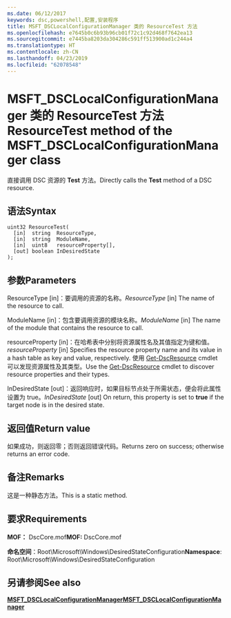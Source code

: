 ```yaml
---
ms.date: 06/12/2017
keywords: dsc,powershell,配置,安装程序
title: MSFT_DSCLocalConfigurationManager 类的 ResourceTest 方法
ms.openlocfilehash: e7645b0c6b93b96cb01f72c1c92d468f7642ea13
ms.sourcegitcommit: e7445ba8203da304286c591ff513900ad1c244a4
ms.translationtype: HT
ms.contentlocale: zh-CN
ms.lasthandoff: 04/23/2019
ms.locfileid: "62078548"
---
```

# <a name="resourcetest-method-of-the-msftdsclocalconfigurationmanager-class"></a><span data-ttu-id="5af7f-103">MSFT_DSCLocalConfigurationManager 类的 ResourceTest 方法</span><span class="sxs-lookup"><span data-stu-id="5af7f-103">ResourceTest method of the MSFT_DSCLocalConfigurationManager class</span></span>

<span data-ttu-id="5af7f-104">直接调用 DSC 资源的 **Test** 方法。</span><span class="sxs-lookup"><span data-stu-id="5af7f-104">Directly calls the **Test** method of a DSC resource.</span></span>

## <a name="syntax"></a><span data-ttu-id="5af7f-105">语法</span><span class="sxs-lookup"><span data-stu-id="5af7f-105">Syntax</span></span>

```mof
uint32 ResourceTest(
  [in]  string  ResourceType,
  [in]  string  ModuleName,
  [in]  uint8   resourceProperty[],
  [out] boolean InDesiredState
);
```

## <a name="parameters"></a><span data-ttu-id="5af7f-106">参数</span><span class="sxs-lookup"><span data-stu-id="5af7f-106">Parameters</span></span>

<span data-ttu-id="5af7f-107">ResourceType \[in\]：要调用的资源的名称。</span><span class="sxs-lookup"><span data-stu-id="5af7f-107">*ResourceType* \[in\] The name of the resource to call.</span></span>

<span data-ttu-id="5af7f-108">ModuleName \[in\]：包含要调用资源的模块名称。</span><span class="sxs-lookup"><span data-stu-id="5af7f-108">*ModuleName* \[in\] The name of the module that contains the resource to call.</span></span>

<span data-ttu-id="5af7f-109">resourceProperty \[in\]：在哈希表中分别将资源属性名及其值指定为键和值。</span><span class="sxs-lookup"><span data-stu-id="5af7f-109">*resourceProperty* \[in\] Specifies the resource property name and its value in a hash table as key and value, respectively.</span></span> <span data-ttu-id="5af7f-110">使用 [Get-DscResource](/powershell/module/PSDesiredStateConfiguration/Get-DscResource) cmdlet 可以发现资源属性及其类型。</span><span class="sxs-lookup"><span data-stu-id="5af7f-110">Use the [Get-DscResource](/powershell/module/PSDesiredStateConfiguration/Get-DscResource) cmdlet to discover resource properties and their types.</span></span>

<span data-ttu-id="5af7f-111">InDesiredState \[out\]：返回响应时，如果目标节点处于所需状态，便会将此属性设置为 true。</span><span class="sxs-lookup"><span data-stu-id="5af7f-111">*InDesiredState* \[out\] On return, this property is set to **true** if the target node is in the desired state.</span></span>

## <a name="return-value"></a><span data-ttu-id="5af7f-112">返回值</span><span class="sxs-lookup"><span data-stu-id="5af7f-112">Return value</span></span>

<span data-ttu-id="5af7f-113">如果成功，则返回零；否则返回错误代码。</span><span class="sxs-lookup"><span data-stu-id="5af7f-113">Returns zero on success; otherwise returns an error code.</span></span>

## <a name="remarks"></a><span data-ttu-id="5af7f-114">备注</span><span class="sxs-lookup"><span data-stu-id="5af7f-114">Remarks</span></span>

<span data-ttu-id="5af7f-115">这是一种静态方法。</span><span class="sxs-lookup"><span data-stu-id="5af7f-115">This is a static method.</span></span>

## <a name="requirements"></a><span data-ttu-id="5af7f-116">要求</span><span class="sxs-lookup"><span data-stu-id="5af7f-116">Requirements</span></span>

<span data-ttu-id="5af7f-117">**MOF：** DscCore.mof</span><span class="sxs-lookup"><span data-stu-id="5af7f-117">**MOF:** DscCore.mof</span></span>

<span data-ttu-id="5af7f-118">**命名空间**：Root\Microsoft\Windows\DesiredStateConfiguration</span><span class="sxs-lookup"><span data-stu-id="5af7f-118">**Namespace**: Root\Microsoft\Windows\DesiredStateConfiguration</span></span>

## <a name="see-also"></a><span data-ttu-id="5af7f-119">另请参阅</span><span class="sxs-lookup"><span data-stu-id="5af7f-119">See also</span></span>

[<span data-ttu-id="5af7f-120">**MSFT_DSCLocalConfigurationManager**</span><span class="sxs-lookup"><span data-stu-id="5af7f-120">**MSFT_DSCLocalConfigurationManager**</span></span>](msft-dsclocalconfigurationmanager.md)
